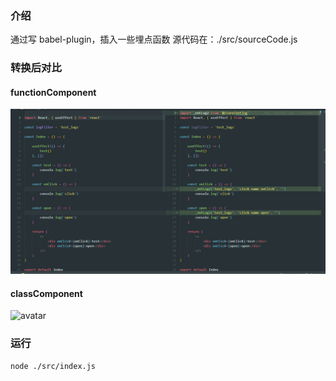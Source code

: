 ### 介绍

通过写 babel-plugin，插入一些埋点函数
源代码在：./src/sourceCode.js

### 转换后对比

#### functionComponent

![avatar](./demo.png)

#### classComponent

![avatar](./demoClass.png)

### 运行

```bash
node ./src/index.js
```
